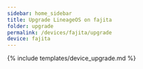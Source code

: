 ```yaml
---
sidebar: home_sidebar
title: Upgrade LineageOS on fajita
folder: upgrade
permalink: /devices/fajita/upgrade
device: fajita
---
```

{% include templates/device_upgrade.md %}
